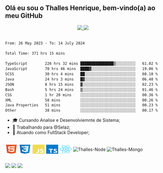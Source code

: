 ## Olá eu sou o Thalles Henrique, bem-vindo(a) ao meu GitHub

<div align="center">
  <a href="https://github.com/Thalles-HsA">
  <img height="180em" src="https://github-readme-stats.vercel.app/api?username=Thalles-HsA&show_icons=true&theme=radical&include_all_commits=true&count_private=true"/>
  <img height="180em" src="https://github-readme-stats.vercel.app/api/top-langs/?username=Thalles-HsA&exclude_repo=github-readme-stats,Pong,Freeway-JS&langs_count=5&theme=radical"/>
</div><br>
  
  <!--START_SECTION:waka-->

```txt
From: 26 May 2023 - To: 14 July 2024

Total Time: 371 hrs 15 mins

TypeScript        226 hrs 32 mins ███████████████▒░░░░░░░░░   61.02 %
JavaScript        70 hrs 46 mins  ████▓░░░░░░░░░░░░░░░░░░░░   19.06 %
SCSS              30 hrs 4 mins   ██░░░░░░░░░░░░░░░░░░░░░░░   08.10 %
Java              24 hrs 3 mins   █▓░░░░░░░░░░░░░░░░░░░░░░░   06.48 %
JSON              8 hrs 15 mins   ▓░░░░░░░░░░░░░░░░░░░░░░░░   02.23 %
Bash              5 hrs 24 mins   ▒░░░░░░░░░░░░░░░░░░░░░░░░   01.46 %
CSS               1 hr 20 mins    ░░░░░░░░░░░░░░░░░░░░░░░░░   00.36 %
XML               58 mins         ░░░░░░░░░░░░░░░░░░░░░░░░░   00.26 %
Java Properties   51 mins         ░░░░░░░░░░░░░░░░░░░░░░░░░   00.23 %
Other             38 mins         ░░░░░░░░░░░░░░░░░░░░░░░░░   00.17 %
```

<!--END_SECTION:waka-->

  - 🎓 Cursando Analise e Desenvolviemnte de Sistema;
  - 🌱 Trabalhando para @Selaz;
  - 🎯 Atuando como FullStack Developer;
 
<div style="display: inline_block"><br>
  <img align="center" alt="Thalles-HTML" height="30" width="40" src="https://raw.githubusercontent.com/devicons/devicon/master/icons/html5/html5-original.svg">
  <img align="center" alt="Thalles-CSS" height="30" width="40" src="https://raw.githubusercontent.com/devicons/devicon/master/icons/css3/css3-original.svg">
  <img align="center" alt="Thalles-Js" height="30" width="40" src="https://raw.githubusercontent.com/devicons/devicon/master/icons/javascript/javascript-plain.svg">
  <img align="center" alt="Thalles-Ts" height="30" width="40" src="https://raw.githubusercontent.com/devicons/devicon/master/icons/typescript/typescript-plain.svg">
  <img align="center" alt="Thalles-React" height="30" width="40" src="https://raw.githubusercontent.com/devicons/devicon/master/icons/react/react-original.svg">
  <img align="center" alt="Thalles-Node" height="30" width="40" src="https://cdn.jsdelivr.net/gh/devicons/devicon/icons/nodejs/nodejs-original.svg" />
  <img align="center" alt="Thalles-Mongo" height="30" width="40" src="https://cdn.jsdelivr.net/gh/devicons/devicon/icons/mongodb/mongodb-original.svg" />
  
</div>

 ##
  
<div>
  <a href="https://www.linkedin.com/in/thalles-hsa" target="_blank"><img src="https://img.shields.io/badge/-LinkedIn-%230077B5?style=for-the-badge&logo=linkedin&logoColor=white" target="_blank"></a> 
  <a href="https://instagram.com/thalleshsa" target="_blank"><img src="https://img.shields.io/badge/-Instagram-%23E4405F?style=for-the-badge&logo=instagram&logoColor=white" target="_blank"></a>
  <a href = "mailto:thsa.henrique@gmail.com"><img src="https://img.shields.io/badge/-Gmail-%23333?style=for-the-badge&logo=gmail&logoColor=white" target="_blank"></a>
   
</div>
